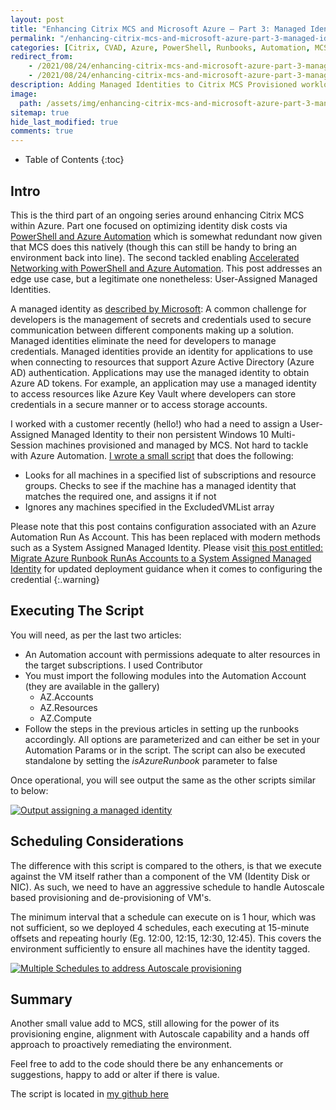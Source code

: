 ```yaml
---
layout: post
title: "Enhancing Citrix MCS and Microsoft Azure – Part 3: Managed Identities"
permalink: "/enhancing-citrix-mcs-and-microsoft-azure-part-3-managed-identities/"
categories: [Citrix, CVAD, Azure, PowerShell, Runbooks, Automation, MCS]
redirect_from: 
    - /2021/08/24/enhancing-citrix-mcs-and-microsoft-azure-part-3-managed-identities
    - /2021/08/24/enhancing-citrix-mcs-and-microsoft-azure-part-3-managed-identities/
description: Adding Managed Identities to Citrix MCS Provisioned workloads in Microsoft Azure
image:
  path: /assets/img/enhancing-citrix-mcs-and-microsoft-azure-part-3-managed-identities/post_default_layout.jpg
sitemap: true
hide_last_modified: true
comments: true
---
```


<!--excerpt-->

-  Table of Contents
{:toc}

## Intro

This is the third part of an ongoing series around enhancing Citrix MCS within Azure. Part one focused on optimizing identity disk costs via [PowerShell and Azure Automation](https://jkindon.com/2020/10/27/enhancing-citrix-mcs-and-microsoft-azure-part-1-identity-disk-cost-optimization/) which is somewhat redundant now given that MCS does this natively (though this can still be handy to bring an environment back into line). The second tackled enabling [Accelerated Networking with PowerShell and Azure Automation](https://jkindon.com/2020/11/10/enhancing-citrix-mcs-and-microsoft-azure-part-2-accelerated-networking/). This post addresses an edge use case, but a legitimate one nonetheless: User-Assigned Managed Identities.

A managed identity as [described by Microsoft](https://docs.microsoft.com/en-us/azure/active-directory/managed-identities-azure-resources/overview): A common challenge for developers is the management of secrets and credentials used to secure communication between different components making up a solution. Managed identities eliminate the need for developers to manage credentials. Managed identities provide an identity for applications to use when connecting to resources that support Azure Active Directory (Azure AD) authentication. Applications may use the managed identity to obtain Azure AD tokens. For example, an application may use a managed identity to access resources like Azure Key Vault where developers can store credentials in a secure manner or to access storage accounts.

I worked with a customer recently (hello!) who had a need to assign a User-Assigned Managed Identity to their non persistent Windows 10 Multi-Session machines provisioned and managed by MCS. Not hard to tackle with Azure Automation. [I wrote a small script](https://github.com/JamesKindon/Citrix/blob/master/Azure/EnableManagedIdentity.ps1) that does the following:

-  Looks for all machines in a specified list of subscriptions and resource groups. Checks to see if the machine has a managed identity that matches the required one, and assigns it if not
-  Ignores any machines specified in the ExcludedVMList array

Please note that this post contains configuration associated with an Azure Automation Run As Account. This has been replaced with modern methods such as a System Assigned Managed Identity. Please visit [this post entitled: Migrate Azure Runbook RunAs Accounts to a System Assigned Managed Identity](https://jkindon.com/migrate-azure-runbook-runas-to-system-assigned-managed-identity) for updated deployment guidance when it comes to configuring the credential
{:.warning}

## Executing The Script

You will need, as per the last two articles:

-  An Automation account with permissions adequate to alter resources in the target subscriptions. I used Contributor
-  You must import the following modules into the Automation Account (they are available in the gallery)
    -  AZ.Accounts
    -  AZ.Resources
    -  AZ.Compute
-  Follow the steps in the previous articles in setting up the runbooks accordingly. All options are parameterized and can either be set in your Automation Params or in the script. The script can also be executed standalone by setting the *isAzureRunbook* parameter to false

Once operational, you will see output the same as the other scripts similar to below:

[![Output assigning a managed identity]({{site.baseurl}}/assets/img/enhancing-citrix-mcs-and-microsoft-azure-part-3-managed-identities/LogOutput.png)](https://github.com/JamesKindon/jkindon.github.io/blob/main{{site.baseurl}}/assets/img/enhancing-citrix-mcs-and-microsoft-azure-part-3-managed-identities/LogOutput.png)

## Scheduling Considerations

The difference with this script is compared to the others, is that we execute against the VM itself rather than a component of the VM (Identity Disk or NIC). As such, we need to have an aggressive schedule to handle Autoscale based provisioning and de-provisioning of VM's.

The minimum interval that a schedule can execute on is 1 hour, which was not sufficient, so we deployed 4 schedules, each executing at 15-minute offsets and repeating hourly (Eg. 12:00, 12:15, 12:30, 12:45). This covers the environment sufficiently to ensure all machines have the identity tagged.

[![Multiple Schedules to address Autoscale provisioning]({{site.baseurl}}/assets/img/enhancing-citrix-mcs-and-microsoft-azure-part-3-managed-identities/Schedules.png)](https://github.com/JamesKindon/jkindon.github.io/blob/main{{site.baseurl}}/assets/img/enhancing-citrix-mcs-and-microsoft-azure-part-3-managed-identities/Schedules.png)

## Summary

Another small value add to MCS, still allowing for the power of its provisioning engine, alignment with Autoscale capability and a hands off approach to proactively remediating the environment.

Feel free to add to the code should there be any enhancements or suggestions, happy to add or alter if there is value.

The script is located in [my github here](https://github.com/JamesKindon/Citrix/blob/master/Azure/EnableManagedIdentity.ps1)